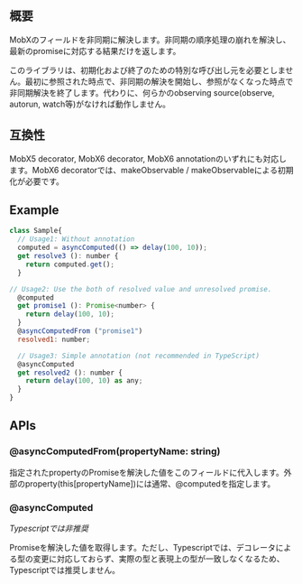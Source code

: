 ## 概要

MobXのフィールドを非同期に解決します。非同期の順序処理の崩れを解決し、最新のpromiseに対応する結果だけを返します。

このライブラリは、初期化および終了のための特別な呼び出し元を必要としません。最初に参照された時点で、非同期の解決を開始し、参照がなくなった時点で非同期解決を終了します。代わりに、何らかのobserving source(observe, autorun, watch等)がなければ動作しません。

## 互換性

MobX5 decorator, MobX6 decorator, MobX6 annotationのいずれにも対応します。MobX6 decoratorでは、makeObservable / makeObservableによる初期化が必要です。

## Example

```js
class Sample{
  // Usage1: Without annotation
  computed = asyncComputed(() => delay(100, 10));
  get resolve3 (): number {
    return computed.get();
  }

// Usage2: Use the both of resolved value and unresolved promise.
  @computed
  get promise1 (): Promise<number> {
    return delay(100, 10);
  }
  @asyncComputedFrom ("promise1")
  resolved1: number;

  // Usage3: Simple annotation (not recommended in TypeScript)
  @asyncComputed
  get resolved2 (): number {
    return delay(100, 10) as any;
  }
}
```

## APIs

### @asyncComputedFrom(propertyName: string)
指定されたpropertyのPromiseを解決した値をこのフィールドに代入します。外部のproperty(this[propertyName])には通常、@computedを指定します。

### @asyncComputed
_Typescriptでは非推奨_

Promiseを解決した値を取得します。ただし、Typescriptでは、デコレータによる型の変更に対応しておらず、実際の型と表現上の型が一致しなくなるため、Typescriptでは推奨しません。
